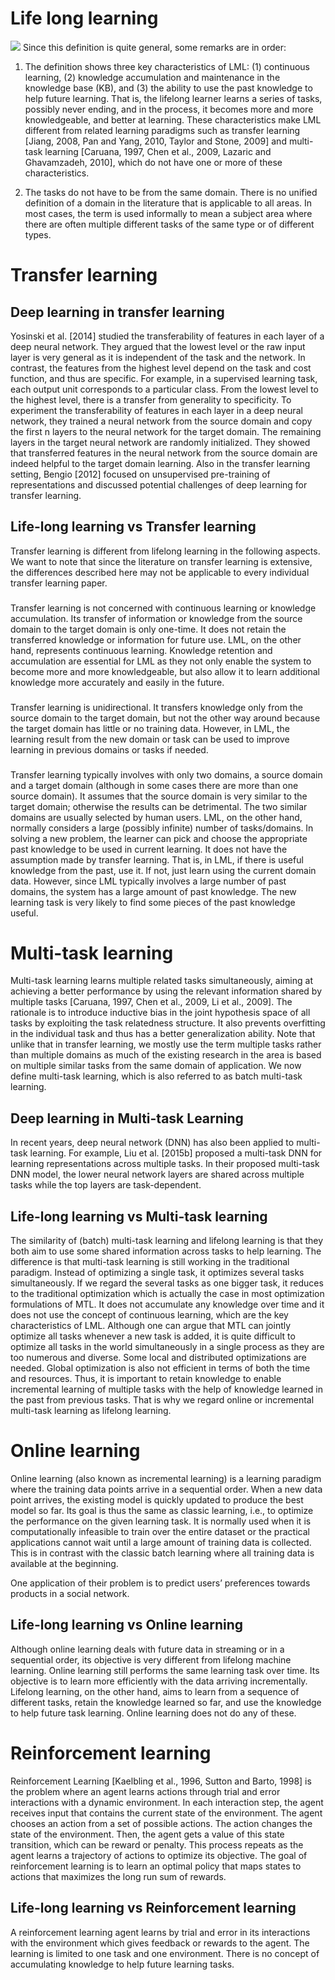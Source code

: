 # Life long learning

![](https://github.com/luulinh90s/paper-review-continual-learning/blob/master/images/start/definition.JPG)
Since this definition is quite general, some remarks are in order:
1. The definition shows three key characteristics of LML: (1) continuous learning, (2)
knowledge accumulation and maintenance in the knowledge base (KB), and (3) the
ability to use the past knowledge to help future learning. That is, the lifelong learner
learns a series of tasks, possibly never ending, and in the process, it becomes more
and more knowledgeable, and better at learning. These characteristics make LML
different from related learning paradigms such as transfer learning [Jiang, 2008, Pan
and Yang, 2010, Taylor and Stone, 2009] and multi-task learning [Caruana, 1997,
Chen et al., 2009, Lazaric and Ghavamzadeh, 2010], which do not have one or more
of these characteristics. 

2. The tasks do not have to be from the same domain. There is no unified definition of
a domain in the literature that is applicable to all areas. In most cases, the term is
used informally to mean a subject area where there are often multiple different tasks
of the same type or of different types.

# Transfer learning
## Deep learning in transfer learning
Yosinski et al. [2014] studied the transferability of features in each layer of a deep
neural network. They argued that the lowest level or the raw input layer is very general as it
is independent of the task and the network. In contrast, the features from the highest level
depend on the task and cost function, and thus are specific. For example, in a supervised learning task, each output unit corresponds to a particular class. From the lowest level to
the highest level, there is a transfer from generality to specificity. To experiment the transferability of features in each layer in a deep neural network, they trained a neural network
from the source domain and copy the first n layers to the neural network for the target
domain. The remaining layers in the target neural network are randomly initialized. They
showed that transferred features in the neural network from the source domain are indeed
helpful to the target domain learning. Also in the transfer learning setting, Bengio [2012]
focused on unsupervised pre-training of representations and discussed potential challenges
of deep learning for transfer learning.

## Life-long learning vs Transfer learning
Transfer learning is different from lifelong learning in the following aspects. We want to
note that since the literature on transfer learning is extensive, the differences described here
may not be applicable to every individual transfer learning paper.

### 
Transfer learning is not concerned with continuous learning or knowledge accumulation. Its transfer of information or knowledge from the source domain to the target
domain is only one-time. It does not retain the transferred knowledge or information
for future use. LML, on the other hand, represents continuous learning. Knowledge
retention and accumulation are essential for LML as they not only enable the system to become more and more knowledgeable, but also allow it to learn additional
knowledge more accurately and easily in the future.

### 
Transfer learning is unidirectional. It transfers knowledge only from the source domain
to the target domain, but not the other way around because the target domain has
little or no training data. However, in LML, the learning result from the new domain
or task can be used to improve learning in previous domains or tasks if needed.

### 
Transfer learning typically involves with only two domains, a source domain and a
target domain (although in some cases there are more than one source domain). It
assumes that the source domain is very similar to the target domain; otherwise the
results can be detrimental. The two similar domains are usually selected by human
users. LML, on the other hand, normally considers a large (possibly infinite) number of tasks/domains. In solving a new problem, the learner can pick and choose the
appropriate past knowledge to be used in current learning. It does not have the assumption made by transfer learning. That is, in LML, if there is useful knowledge from
the past, use it. If not, just learn using the current domain data. However, since LML
typically involves a large number of past domains, the system has a large amount of
past knowledge. The new learning task is very likely to find some pieces of the past
knowledge useful.

# Multi-task learning
Multi-task learning learns multiple related tasks simultaneously, aiming at achieving a
better performance by using the relevant information shared by multiple tasks [Caruana,
1997, Chen et al., 2009, Li et al., 2009]. The rationale is to introduce inductive bias in
the joint hypothesis space of all tasks by exploiting the task relatedness structure. It also
prevents overfitting in the individual task and thus has a better generalization ability. Note
that unlike that in transfer learning, we mostly use the term multiple tasks rather than
multiple domains as much of the existing research in the area is based on multiple similar
tasks from the same domain of application. We now define multi-task learning, which is
also referred to as batch multi-task learning.
## Deep learning in Multi-task Learning
In recent years, deep neural network (DNN) has also been applied to multi-task learning.
For example, Liu et al. [2015b] proposed a multi-task DNN for learning representations
across multiple tasks. In their proposed multi-task DNN model, the lower neural network layers are shared
across multiple tasks while the top layers are task-dependent.

## Life-long learning vs Multi-task learning
The similarity of (batch) multi-task learning and lifelong learning is that they both aim to
use some shared information across tasks to help learning. The difference is that multi-task
learning is still working in the traditional paradigm. Instead of optimizing a single task, it
optimizes several tasks simultaneously. If we regard the several tasks as one bigger task,
it reduces to the traditional optimization which is actually the case in most optimization
formulations of MTL. It does not accumulate any knowledge over time and it does not use
the concept of continuous learning, which are the key characteristics of LML. Although
one can argue that MTL can jointly optimize all tasks whenever a new task is added, it
is quite difficult to optimize all tasks in the world simultaneously in a single process as
they are too numerous and diverse. Some local and distributed optimizations are needed.
Global optimization is also not efficient in terms of both the time and resources. Thus, it
is important to retain knowledge to enable incremental learning of multiple tasks with the
help of knowledge learned in the past from previous tasks. That is why we regard online
or incremental multi-task learning as lifelong learning.

# Online learning
Online learning (also known as incremental learning) is a learning paradigm where the
training data points arrive in a sequential order. When a new data point arrives, the existing
model is quickly updated to produce the best model so far. Its goal is thus the same as
classic learning, i.e., to optimize the performance on the given learning task. It is normally
used when it is computationally infeasible to train over the entire dataset or the practical
applications cannot wait until a large amount of training data is collected. This is in contrast
with the classic batch learning where all training data is available at the beginning.

One application of their problem is to predict users’ preferences towards
products in a social network.

## Life-long learning vs Online learning
Although online learning deals with future data in streaming or in a sequential order, its
objective is very different from lifelong machine learning. Online learning still performs
the same learning task over time. Its objective is to learn more efficiently with the data
arriving incrementally. Lifelong learning, on the other hand, aims to learn from a sequence
of different tasks, retain the knowledge learned so far, and use the knowledge to help future
task learning. Online learning does not do any of these.

# Reinforcement learning
Reinforcement Learning [Kaelbling et al., 1996, Sutton and Barto, 1998] is the problem
where an agent learns actions through trial and error interactions with a dynamic environment. In each interaction step, the agent receives input that contains the current state of
the environment. The agent chooses an action from a set of possible actions. The action
changes the state of the environment. Then, the agent gets a value of this state transition,
which can be reward or penalty. This process repeats as the agent learns a trajectory of
actions to optimize its objective. The goal of reinforcement learning is to learn an optimal
policy that maps states to actions that maximizes the long run sum of rewards. 

## Life-long learning vs Reinforcement learning
A reinforcement learning agent learns by trial and error in its interactions with the environment which gives feedback or rewards to the agent. The learning is limited to one
task and one environment. There is no concept of accumulating knowledge to help future
learning tasks.
